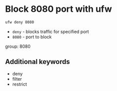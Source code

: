 # Block 8080 port with ufw

```bash
ufw deny 8080
```

- `deny` - blocks traffic for specified port
- `8080` - port to block

group: 8080


## Additional keywords
- deny
- filter
- restrict
